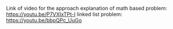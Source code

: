Link of video for the approach explanation of 
math based problem: https://youtu.be/P7VXIxTPt-I
linked list problem: https://youtu.be/bbpQPc_UuGo
